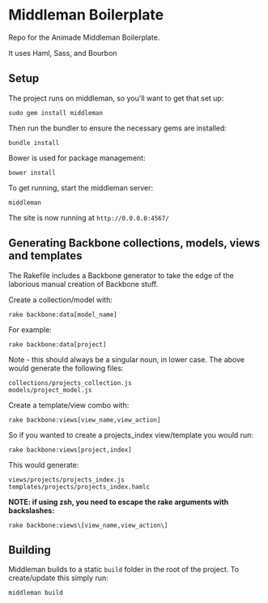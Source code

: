 # Middleman Boilerplate

Repo for the Animade Middleman Boilerplate.

It uses Haml, Sass, and Bourbon

## Setup

The project runs on middleman, so you'll want to get that set up:

    sudo gem install middleman

Then run the bundler to ensure the necessary gems are installed:

    bundle install

Bower is used for package management:

    bower install
    
To get running, start the middleman server:
  
    middleman

The site is now running at `http://0.0.0.0:4567/`


## Generating Backbone collections, models, views and templates

The Rakefile includes a Backbone generator to take the edge of the laborious manual creation of Backbone stuff. 

Create a collection/model with:

    rake backbone:data[model_name]

For example:

    rake backbone:data[project]

Note - this should always be a singular noun, in lower case. The above would generate the following files:

    collections/projects_collection.js
    models/project_model.js

Create a template/view combo with:

    rake backbone:views[view_name,view_action]

So if you wanted to create a projects_index view/template you would run:

    rake backbone:views[project,index]

This would generate:

    views/projects/projects_index.js
    templates/projects/projects_index.hamlc

__NOTE: if using zsh, you need to escape the rake arguments with backslashes:__

    rake backbone:views\[view_name,view_action\]

## Building

Middleman builds to a static `build` folder in the root of the project. To create/update this simply run:

    middleman build